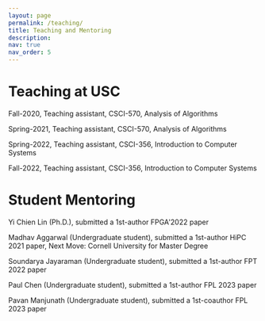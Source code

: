 ```yaml
---
layout: page
permalink: /teaching/
title: Teaching and Mentoring
description: 
nav: true
nav_order: 5
---
```


# Teaching at USC

Fall-2020, Teaching assistant, CSCI-570, Analysis of Algorithms

Spring-2021, Teaching assistant, CSCI-570, Analysis of Algorithms

Spring-2022, Teaching assistant, CSCI-356, Introduction to Computer Systems

Fall-2022, Teaching assistant, CSCI-356, Introduction to Computer Systems


# Student Mentoring

Yi Chien Lin (Ph.D.), submitted a 1st-author FPGA'2022 paper

Madhav Aggarwal (Undergraduate student), submitted a 1st-author HiPC 2021 paper, Next Move: Cornell University for Master Degree

Soundarya Jayaraman (Undergraduate student), submitted a 1st-author FPT 2022 paper

Paul Chen (Undergraduate student), submitted a 1st-author FPL 2023 paper

Pavan Manjunath (Undergraduate student), submitted a 1st-coauthor FPL 2023 paper